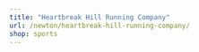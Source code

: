 ```yaml
---
title: "Heartbreak Hill Running Company"
url: /newton/heartbreak-hill-running-company/
shop: sports
---
```

